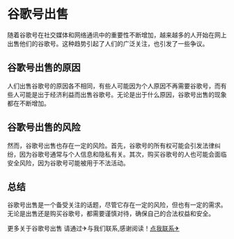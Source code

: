 # 谷歌号出售

随着谷歌号在社交媒体和网络通讯中的重要性不断增加，越来越多的人开始在网上出售他们的谷歌号。这种趋势引起了人们的广泛关注，也引发了一些争议。

## 谷歌号出售的原因

人们出售谷歌号的原因各不相同，有些人可能因为个人原因不再需要谷歌号，而有些人可能是出于经济利益而出售谷歌号。无论是出于什么原因，谷歌号出售的现象都在不断增加。

## 谷歌号出售的风险

然而，谷歌号出售也存在一定的风险。首先，谷歌号的所有权可能会引发法律纠纷，因为谷歌号通常与个人信息和隐私有关。其次，购买谷歌号的人也可能会面临安全风险，因为谷歌号可能被用于不法活动。

## 总结

谷歌号出售是一个备受关注的话题，尽管它存在一定的风险，但也有一定的需求。无论是出售还是购买谷歌号，都需要谨慎对待，确保自己的合法权益和安全。

更多关于谷歌号出售 请通过✈与我们联系,感谢阅读！[点我联系✈](https://cdn.k02.cc)